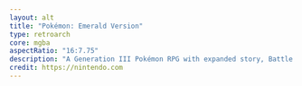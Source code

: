 ```yaml
---
layout: alt
title: "Pokémon: Emerald Version"
type: retroarch
core: mgba
aspectRatio: "16:7.75"
description: "A Generation III Pokémon RPG with expanded story, Battle Frontier, and Hoenn region Pokémon."
credit: https://nintendo.com
---
```

